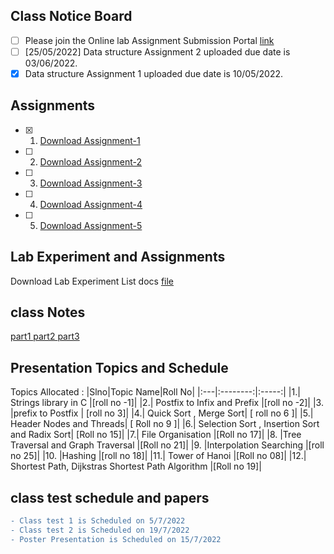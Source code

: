## Class Notice Board
- [ ] Please join the Online lab Assignment Submission Portal [link](https://onlinegdb.com/classroom/invite/Sd-PIH-y5)
- [ ] [25/05/2022] Data structure Assignment 2 uploaded due date is 03/06/2022.
- [x] Data structure Assignment 1 uploaded due date is 10/05/2022.

## Assignments

- [x] 1.  [Download Assignment-1](https://docs.google.com/document/d/1dcGu4SJntrkmqcHdHaVcniPpmZcdUtI8VA5ltbvdjNE/edit?usp=sharing)
- [ ] 2.  [Download Assignment-2](https://docs.google.com/document/d/1IPqxb_yidafNBUcPZc7nfcLOwq6GuUYkyFHpFWyZXU4/edit?usp=sharing)
- [ ] 3.  [Download Assignment-3](https://docs.google.com/document/d/1CKYv8DHvMreY3LGyD3-GE01j0-NJBIMPNQMod8zNyuY/edit?usp=sharing)
- [ ] 4.  [Download Assignment-4](https://docs.google.com/document/d/1iDtVZ4cVgHRINVFGDVrq32ksWqSHlHt5KvjdvDY3FuA/edit?usp=sharing)
- [ ] 5.  [Download Assignment-5](https://docs.google.com/document/d/1qUdJzspmfRUGC_TFGgczYqcCrtvozUyv5FH4P_-nNVQ/edit?usp=sharing)

## Lab Experiment and Assignments
Download Lab Experiment List docs [file](https://docs.google.com/document/d/1ryJWkAkdzhLxHjPKK9pCaqex2JY4JhKxTu2rqnx476Y/edit?usp=sharing)

## class Notes

[part1 ](https://drive.google.com/file/d/11xSosOCxW5g9l1S0ICQv8SDmUHWtMlhp/view?usp=sharing)
[part2 ](https://drive.google.com/file/d/1aNLy0cLacS7YMIR694uEHc8VDR5KT8db/view?usp=sharing)
[part3 ](https://docs.google.com/document/d/140XibSs7QNd0y8sPEUhHTd7mZuxyg0B96KzJjqXPO3Q/edit?usp=sharing)



## Presentation Topics and Schedule

Topics Allocated :
|Slno|Topic Name|Roll No|
|:---|:--------:|:-----:|
|1.| Strings library in C  |[roll no -1]|
|2.| Postfix to Infix and Prefix  |[roll no -2]|
|3. |prefix to Postfix | [roll no 3]|
|4.| Quick Sort , Merge Sort| [ roll no 6 ]|
|5.| Header Nodes and Threads|  [ Roll no 9 ]|
|6.| Selection Sort , Insertion Sort and Radix Sort| [Roll no 15]|
|7.| File Organisation |[Roll no 17]|
|8. |Tree Traversal and Graph Traversal |[Roll no 21]|
|9. |Interpolation Searching |[roll no 25]|
|10. |Hashing |[roll no 18]|
|11.| Tower of Hanoi |[Roll no 08]|
|12.| Shortest Path, Dijkstras Shortest Path Algorithm |[Roll no 19]|




## class test schedule and papers

```diff
- Class test 1 is Scheduled on 5/7/2022
- Class test 2 is Scheduled on 19/7/2022
- Poster Presentation is Scheduled on 15/7/2022 


```
